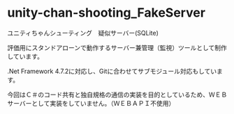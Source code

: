 # unity-chan-shooting_FakeServer
ユニティちゃんシューティング　疑似サーバー(SQLite)

評価用にスタンドアローンで動作するサーバー兼管理（監視）ツールとして制作しています。

.Net Framework 4.7.2に対応し、Gitに合わせてサブモジュール対応もしています。

今回はＣ＃のコード共有と独自規格の通信の実装を目的としているため、ＷＥＢサーバーとして実装をしていません。（ＷＥＢＡＰＩ不使用）
